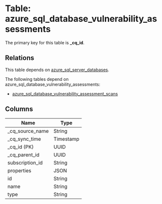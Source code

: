 # Table: azure_sql_database_vulnerability_assessments

The primary key for this table is **_cq_id**.

## Relations

This table depends on [azure_sql_server_databases](azure_sql_server_databases.md).

The following tables depend on azure_sql_database_vulnerability_assessments:
  - [azure_sql_database_vulnerability_assessment_scans](azure_sql_database_vulnerability_assessment_scans.md)

## Columns

| Name          | Type          |
| ------------- | ------------- |
|_cq_source_name|String|
|_cq_sync_time|Timestamp|
|_cq_id (PK)|UUID|
|_cq_parent_id|UUID|
|subscription_id|String|
|properties|JSON|
|id|String|
|name|String|
|type|String|